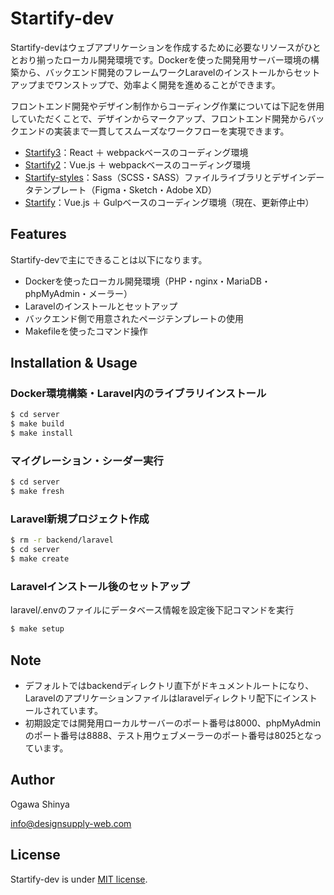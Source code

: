 # Startify-dev

Startify-devはウェブアプリケーションを作成するために必要なリソースがひととおり揃ったローカル開発環境です。Dockerを使った開発用サーバー環境の構築から、バックエンド開発のフレームワークLaravelのインストールからセットアップまでワンストップで、効率よく開発を進めることができます。

フロントエンド開発やデザイン制作からコーディング作業については下記を併用していただくことで、デザインからマークアップ、フロントエンド開発からバックエンドの実装まで一貫してスムーズなワークフローを実現できます。

- [Startify3](https://github.com/DesignSupply/startify3/)：React ＋ webpackベースのコーディング環境
- [Startify2](https://github.com/DesignSupply/startify2/)：Vue.js ＋ webpackベースのコーディング環境
- [Startify-styles](https://github.com/DesignSupply/startify-styles)：Sass（SCSS・SASS）ファイルライブラリとデザインデータテンプレート（Figma・Sketch・Adobe XD）
- [Startify](https://github.com/DesignSupply/startify/)：Vue.js ＋ Gulpベースのコーディング環境（現在、更新停止中）



## Features

Startify-devで主にできることは以下になります。

* Dockerを使ったローカル開発環境（PHP・nginx・MariaDB・phpMyAdmin・メーラー）
* Laravelのインストールとセットアップ
* バックエンド側で用意されたページテンプレートの使用
* Makefileを使ったコマンド操作



## Installation & Usage

### Docker環境構築・Laravel内のライブラリインストール
```bash
$ cd server
$ make build
$ make install
```

### マイグレーション・シーダー実行
```bash
$ cd server
$ make fresh
```

### Laravel新規プロジェクト作成
```bash
$ rm -r backend/laravel
$ cd server
$ make create
```

### Laravelインストール後のセットアップ
laravel/.envのファイルにデータベース情報を設定後下記コマンドを実行
```bash
$ make setup
```



## Note

* デフォルトではbackendディレクトリ直下がドキュメントルートになり、Laravelのアプリケーションファイルはlaravelディレクトリ配下にインストールされています。
* 初期設定では開発用ローカルサーバーのポート番号は8000、phpMyAdminのポート番号は8888、テスト用ウェブメーラーのポート番号は8025となっています。



## Author

Ogawa Shinya

info@designsupply-web.com



## License

Startify-dev is under [MIT license](https://en.wikipedia.org/wiki/MIT_License).